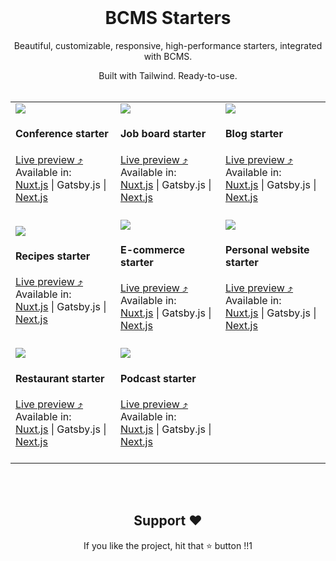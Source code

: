 <br><br><br><h1 align="center">BCMS Starters</h1>

<p align="center">Beautiful, customizable, responsive, high-performance starters, integrated with BCMS.</p>
<p align="center">Built with Tailwind. Ready-to-use. <br> <br></p>

<table align="center" layout="fixed" style="table-layout: fixed">
  <tbody>
    <tr>
      <td width="33.33%">
        <img
          src="https://user-images.githubusercontent.com/15079459/274629022-0d402324-b0a5-4c26-b5a0-5f89aabaa31a.png"
        />
        <div>
          <h4>Conference starter</h4>
          <a href="https://conference-starter.thebcms.com/">Live preview ⤴️</a><br>
          Available in:<br>
          <a href="/nuxt/conference">Nuxt.js</a> | Gatsby.js | <a href="/next/conference">Next.js</a><br><br>
        </div>
      </td>
      <td width="33.33%">
        <img
          src="https://user-images.githubusercontent.com/15079459/274629056-f0baa4c5-d982-46df-91f9-89dd986c48a0.png"
        />
        <div>
          <h4>Job board starter</h4>
          <a href="https://job-board-starter.thebcms.com">Live preview ⤴️</a><br>
          Available in:<br>
          <a href="/nuxt/job-board">Nuxt.js</a> | Gatsby.js | <a href="/next/job-board">Next.js</a><br><br>
        </div>
      </td>
      <td width="33.33%">
        <img
          src="https://user-images.githubusercontent.com/15079459/274629077-cca186cb-b06a-46cf-8b8a-6f2f4efd03b0.png"
        />
        <div>
          <h4>Blog starter</h4>
          <a href="https://blog-starter.thebcms.com/">Live preview ⤴️</a><br>
          Available in:<br>
          <a href="/nuxt/blog">Nuxt.js</a> | Gatsby.js | <a href="/next/blog">Next.js</a><br><br>
        </div>
      </td>
    </tr>
    <tr>
      <td width="33.33%">
        <img
          src="https://user-images.githubusercontent.com/15079459/274629098-a135d9f1-b9ac-48ee-81d6-89d0b83a5f41.png"
        />
        <div>
          <h4>Recipes starter</h4>
          <a href="https://recipes-starter.thebcms.com/">Live preview ⤴️</a><br>
          Available in:<br>
          <a href="/nuxt/recipes">Nuxt.js</a> | Gatsby.js | <a href="/next/recipes">Next.js</a><br><br>
        </div>
      </td>
      <td width="33.33%">
        <img
          src="https://user-images.githubusercontent.com/15079459/274629127-89832762-1a00-4169-b8ef-13731325f81f.png"
        />
        <div>
          <h4>E-commerce starter</h4>
          <a href="https://e-commerce-starter.thebcms.com/">Live preview ⤴️</a><br>
          Available in:<br>
          <a href="/nuxt/e-commerce">Nuxt.js</a> | Gatsby.js | <a href="/next/e-commerce">Next.js</a><br><br>
        </div>
      </td>
      <td width="33.33%">
        <img
          src="https://user-images.githubusercontent.com/15079459/274629159-764e33bc-83dd-487c-95ea-5224a9e263fb.png"
        />
        <div>
          <h4>Personal website starter</h4>
          <a href="https://personal-starter.thebcms.com/">Live preview ⤴️</a><br>
          Available in:<br>
          <a href="/nuxt/personal">Nuxt.js</a> | Gatsby.js | <a href="/next/personal">Next.js</a><br><br>
        </div>
      </td>
    </tr>
    <tr>
      <td width="33.33%">
        <img
          src="https://user-images.githubusercontent.com/15079459/274629184-8ed30c1e-9001-48f3-8a39-b5276cbf7104.png"
        />
        <div>
          <h4>Restaurant starter</h4>
          <a href="https://restaurant-starter.thebcms.com/">Live preview ⤴️</a><br>
          Available in:<br>
          <a href="/nuxt/restaurant">Nuxt.js</a> | Gatsby.js | <a href="/next/restaurant">Next.js</a><br><br>
        </div>
      </td>
      <td width="33.33%">
        <img
          src="https://user-images.githubusercontent.com/15079459/274629203-68c2be61-fe6d-4b52-bca0-2f6201e73009.png"
        />
        <div>
          <h4>Podcast starter</h4>
          <a href="https://podcast-starter.thebcms.com/">Live preview ⤴️</a><br>
          Available in:<br>
          <a href="/nuxt/podcast">Nuxt.js</a> | Gatsby.js | <a href="/next/podcast">Next.js</a><br><br>
        </div>
      </td>
      <td></td>
    </tr>
  </tbody>
</table>
<br><br>
<h2 align="center">Support ❤️</h2>
<p align="center">
  If you like the project, hit that ⭐ button !!1
</p>
